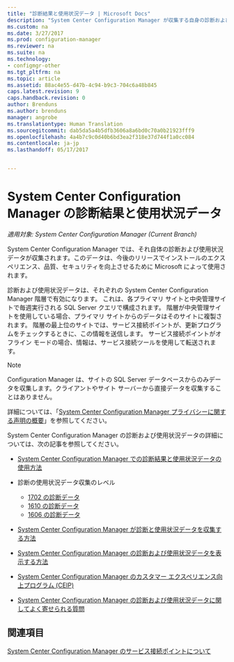 ```yaml
---
title: "診断結果と使用状況データ | Microsoft Docs"
description: "System Center Configuration Manager が収集する自身の診断および使用状況データについて説明します。"
ms.custom: na
ms.date: 3/27/2017
ms.prod: configuration-manager
ms.reviewer: na
ms.suite: na
ms.technology:
- configmgr-other
ms.tgt_pltfrm: na
ms.topic: article
ms.assetid: 88ac4e55-d47b-4c94-b9c3-704c6a48b845
caps.latest.revision: 9
caps.handback.revision: 0
author: Brenduns
ms.author: brenduns
manager: angrobe
ms.translationtype: Human Translation
ms.sourcegitcommit: dab5da5a4b5dfb3606a8a6bd0c70a0b21923fff9
ms.openlocfilehash: 4a4b7c9c0d40b6bd3ea2f318e37d744f1a0cc084
ms.contentlocale: ja-jp
ms.lasthandoff: 05/17/2017


---
```

# <a name="diagnostics-and-usage-data-for-system-center-configuration-manager"></a>System Center Configuration Manager の診断結果と使用状況データ

*適用対象: System Center Configuration Manager (Current Branch)*

System Center Configuration Manager では、それ自体の診断および使用状況データが収集されます。このデータは、今後のリリースでインストールのエクスペリエンス、品質、セキュリティを向上させるために Microsoft によって使用されます。  

 診断および使用状況データは、それぞれの System Center Configuration Manager 階層で有効になります。 これは、各プライマリ サイトと中央管理サイトで毎週実行される SQL Server クエリで構成されます。 階層が中央管理サイトを使用している場合、プライマリ サイトからのデータはそのサイトに複製されます。 階層の最上位のサイトでは、サービス接続ポイントが、更新プログラムをチェックするときに、この情報を送信します。 サービス接続ポイントがオフライン モードの場合、情報は、サービス接続ツールを使用して転送されます。  

> [!NOTE]  
>  Configuration Manager は、サイトの SQL Server データベースからのみデータを収集します。クライアントやサイト サーバーから直接データを収集することはありません。  

 詳細については、「[System Center Configuration Manager プライバシーに関する声明の概要](http://go.microsoft.com/fwlink/?LinkID=626527)」を参照してください。  

 System Center Configuration Manager の診断および使用状況データの詳細については、次の記事を参照してください。  

-   [System Center Configuration Manager での診断結果と使用状況データの使用方法](../../../core/plan-design/diagnostics/how-diagnostics-and-usage-data-is-used.md)  

-   診断の使用状況データ収集のレベル
    - [1702 の診断データ](/sccm/core/plan-design/diagnostics/levels-of-diagnostic-usage-data-collection-1702)      
    - [1610 の診断データ](/sccm/core/plan-design/diagnostics/levels-of-diagnostic-usage-data-collection-1610)  
    - [1606 の診断データ](/sccm/core/plan-design/diagnostics/levels-of-diagnostic-usage-data-collection-1606)    

<!--
    - [Diagnostic data for 1602](/sccm/core/plan-design/diagnostics/levels-of-diagnostic-usage-data-collection-1602)
    - [Diagnostic data for  1511](/sccm/core/plan-design/diagnostics/levels-of-diagnostic-usage-data-collection-1511)
-->

-   [System Center Configuration Manager が診断と使用状況データを収集する方法](../../../core/plan-design/diagnostics/how-diagnostics-and-usage-data-is-collected.md)  

-   [System Center Configuration Manager の診断および使用状況データを表示する方法](../../../core/plan-design/diagnostics/view-diagnostics-and-usage-data.md)  

-   [System Center Configuration Manager のカスタマー エクスペリエンス向上プログラム (CEIP)](../../../core/plan-design/diagnostics/customer-experience-improvement-program-ceip.md)  

-   [System Center Configuration Manager の診断および使用状況データに関してよく寄せられる質問](../../../core/understand/frequently-asked-questions-about-diagnostics-and-usage-data.md)  

## <a name="see-also"></a>関連項目  
 [System Center Configuration Manager のサービス接続ポイントについて](../../../core/servers/deploy/configure/about-the-service-connection-point.md)

